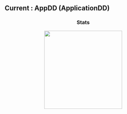 <h2>Current : AppDD (ApplicationDD)</h2>
<div style="text-align:center">
    <h3>Stats</h3>
    <div>
        <img height="250em" src="https://github-readme-stats.vercel.app/api/?username=ap-appdd-xyz&count_private=true&show_icons=true"/>
    </div>
</div>
